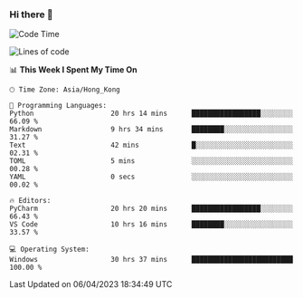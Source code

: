 ### Hi there 👋

<!--
**RoiexLee/RoiexLee** is a ✨ _special_ ✨ repository because its `README.md` (this file) appears on your GitHub profile.

Here are some ideas to get you started:

- 🔭 I’m currently working on ...
- 🌱 I’m currently learning ...
- 👯 I’m looking to collaborate on ...
- 🤔 I’m looking for help with ...
- 💬 Ask me about ...
- 📫 How to reach me: ...
- 😄 Pronouns: ...
- ⚡ Fun fact: ...
-->

<!--START_SECTION:waka-->
![Code Time](http://img.shields.io/badge/Code%20Time-204%20hrs%2029%20mins-blue)

![Lines of code](https://img.shields.io/badge/From%20Hello%20World%20I%27ve%20Written-35.2%20thousand%20lines%20of%20code-blue)

📊 **This Week I Spent My Time On** 

```text
🕑︎ Time Zone: Asia/Hong_Kong

💬 Programming Languages: 
Python                   20 hrs 14 mins      █████████████████░░░░░░░░   66.09 % 
Markdown                 9 hrs 34 mins       ████████░░░░░░░░░░░░░░░░░   31.27 % 
Text                     42 mins             █░░░░░░░░░░░░░░░░░░░░░░░░   02.31 % 
TOML                     5 mins              ░░░░░░░░░░░░░░░░░░░░░░░░░   00.28 % 
YAML                     0 secs              ░░░░░░░░░░░░░░░░░░░░░░░░░   00.02 % 

🔥 Editors: 
PyCharm                  20 hrs 20 mins      █████████████████░░░░░░░░   66.43 % 
VS Code                  10 hrs 16 mins      ████████░░░░░░░░░░░░░░░░░   33.57 % 

💻 Operating System: 
Windows                  30 hrs 37 mins      █████████████████████████   100.00 % 
```


 Last Updated on 06/04/2023 18:34:49 UTC
<!--END_SECTION:waka-->

